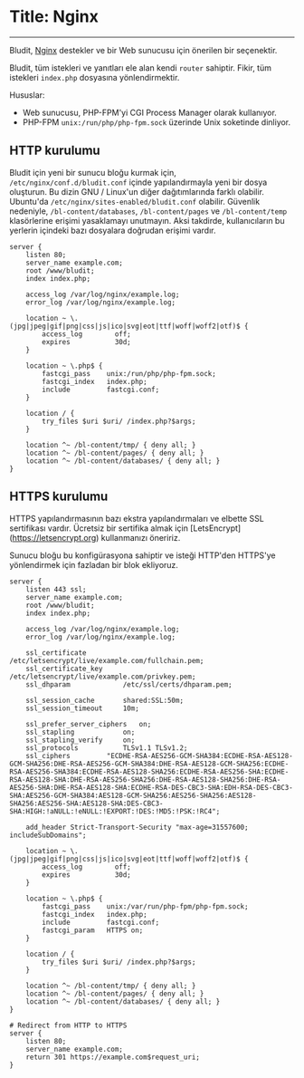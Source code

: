 # Title: Nginx
<!-- Position: 1 -->
---
Bludit, [Nginx](https://nginx.org/en/) destekler ve bir Web sunucusu için önerilen bir seçenektir.

Bludit, tüm istekleri ve yanıtları ele alan kendi `router` sahiptir. Fikir, tüm istekleri `index.php` dosyasına yönlendirmektir.

Hususlar:
- Web sunucusu, PHP-FPM'yi CGI Process Manager olarak kullanıyor.
- PHP-FPM `unix:/run/php/php-fpm.sock` üzerinde Unix soketinde dinliyor.

## HTTP kurulumu
Bludit için yeni bir sunucu bloğu kurmak için, `/etc/nginx/conf.d/bludit.conf` içinde yapılandırmayla yeni bir dosya oluşturun. Bu dizin GNU / Linux'un diğer dağıtımlarında farklı olabilir. Ubuntu'da `/etc/nginx/sites-enabled/bludit.conf` olabilir. Güvenlik nedeniyle, `/bl-content/databases`, `/bl-content/pages` ve `/bl-content/temp` klasörlerine erişimi yasaklamayı unutmayın. Aksi takdirde, kullanıcıların bu yerlerin içindeki bazı dosyalara doğrudan erişimi vardır.

```
server {
	listen 80;
	server_name example.com;
	root /www/bludit;
	index index.php;

	access_log /var/log/nginx/example.log;
	error_log /var/log/nginx/example.log;

	location ~ \.(jpg|jpeg|gif|png|css|js|ico|svg|eot|ttf|woff|woff2|otf)$ {
		access_log        off;
		expires           30d;
	}

	location ~ \.php$ {
		fastcgi_pass    unix:/run/php/php-fpm.sock;
		fastcgi_index   index.php;
		include         fastcgi.conf;
	}

	location / {
		try_files $uri $uri/ /index.php?$args;
	}

	location ^~ /bl-content/tmp/ { deny all; } 
	location ^~ /bl-content/pages/ { deny all; } 
	location ^~ /bl-content/databases/ { deny all; } 
}
```

## HTTPS kurulumu
HTTPS yapılandırmasının bazı ekstra yapılandırmaları ve elbette SSL sertifikası vardır. Ücretsiz bir sertifika almak için [LetsEncrypt] (https://letsencrypt.org) kullanmanızı öneririz.

Sunucu bloğu bu konfigürasyona sahiptir ve isteği HTTP'den HTTPS'ye yönlendirmek için fazladan bir blok ekliyoruz.

```
server {
	listen 443 ssl;
	server_name example.com;
	root /www/bludit;
	index index.php;

	access_log /var/log/nginx/example.log;
	error_log /var/log/nginx/example.log;

	ssl_certificate         /etc/letsencrypt/live/example.com/fullchain.pem;
	ssl_certificate_key     /etc/letsencrypt/live/example.com/privkey.pem;
	ssl_dhparam             /etc/ssl/certs/dhparam.pem;

	ssl_session_cache       shared:SSL:50m;
	ssl_session_timeout     10m;

	ssl_prefer_server_ciphers	on;
	ssl_stapling			on;
	ssl_stapling_verify		on;
	ssl_protocols			TLSv1.1 TLSv1.2;
	ssl_ciphers			"ECDHE-RSA-AES256-GCM-SHA384:ECDHE-RSA-AES128-GCM-SHA256:DHE-RSA-AES256-GCM-SHA384:DHE-RSA-AES128-GCM-SHA256:ECDHE-RSA-AES256-SHA384:ECDHE-RSA-AES128-SHA256:ECDHE-RSA-AES256-SHA:ECDHE-RSA-AES128-SHA:DHE-RSA-AES256-SHA256:DHE-RSA-AES128-SHA256:DHE-RSA-AES256-SHA:DHE-RSA-AES128-SHA:ECDHE-RSA-DES-CBC3-SHA:EDH-RSA-DES-CBC3-SHA:AES256-GCM-SHA384:AES128-GCM-SHA256:AES256-SHA256:AES128-SHA256:AES256-SHA:AES128-SHA:DES-CBC3-SHA:HIGH:!aNULL:!eNULL:!EXPORT:!DES:!MD5:!PSK:!RC4";

	add_header Strict-Transport-Security "max-age=31557600; includeSubDomains";

	location ~ \.(jpg|jpeg|gif|png|css|js|ico|svg|eot|ttf|woff|woff2|otf)$ {
		access_log        off;
		expires           30d;
	}

	location ~ \.php$ {
		fastcgi_pass    unix:/var/run/php-fpm/php-fpm.sock;
		fastcgi_index   index.php;
		include         fastcgi.conf;
		fastcgi_param   HTTPS on;
	}

	location / {
		try_files $uri $uri/ /index.php?$args;
	}

	location ^~ /bl-content/tmp/ { deny all; } 
	location ^~ /bl-content/pages/ { deny all; } 
	location ^~ /bl-content/databases/ { deny all; } 
}

# Redirect from HTTP to HTTPS
server {
	listen 80;
	server_name example.com;
	return 301 https://example.com$request_uri;
}
```

